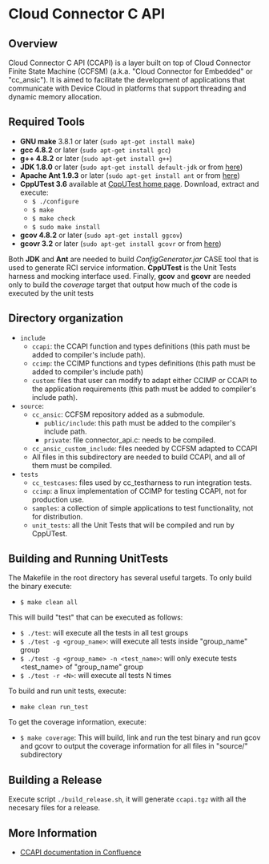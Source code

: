 Cloud Connector C API
=====================

Overview
--------

Cloud Connector C API (CCAPI) is a layer built on top of Cloud Connector Finite State Machine (CCFSM) (a.k.a. "Cloud Connector for Embedded" or "cc_ansic"). It is
aimed to facilitate the development of applications that communicate with Device Cloud in platforms that support threading and dynamic memory allocation.

Required Tools
--------------

* **GNU make** 3.8.1 or later (`sudo apt-get install make`)
* **gcc 4.8.2** or later (`sudo apt-get install gcc`)
* **g++ 4.8.2** or later (`sudo apt-get install g++`)
* **JDK 1.8.0** or later (`sudo apt-get install default-jdk` or from [here](http://www.oracle.com/technetwork/java/javase/downloads/index.html))
* **Apache Ant 1.9.3** or later (`sudo apt-get install ant` or from [here](http://ant.apache.org/))
* **CppUTest 3.6** available at [CppUTest home page](https://cpputest.github.io). Download, extract and execute:
  * `$ ./configure`
  * `$ make`
  * `$ make check`
  * `$ sudo make install`
* **gcov 4.8.2** or later (`sudo apt-get install ggcov`)
* **gcovr 3.2** or later (`sudo apt-get install gcovr` or from [here](https://github.com/gcovr/gcovr/releases))

Both **JDK** and **Ant** are needed to build *ConfigGenerator.jar* CASE tool that is used to generate RCI service information. **CppUTest** is the Unit Tests harness
and mocking interface used. Finally, **gcov** and **gcovr** are needed only to build the *coverage* target that output how much of the code is executed by the unit tests

Directory organization
----------------------

- `include` 
    - `ccapi`: the CCAPI function and types definitions (this path must be added to compiler's include path).
    - `ccimp`: the CCIMP functions and types definitions (this path must be added to compiler's include path)
    - `custom`: files that user can modify to adapt either CCIMP or CCAPI to the application requirements (this path must be added to compiler's include path).
- `source`:
    - `cc_ansic`: CCFSM repository added as a submodule.
        - `public/include`: this path must be added to the compiler's include path.
        - `private`: file connector_api.c: needs to be compiled.
    - `cc_ansic_custom_include`: files needed by CCFSM adapted to CCAPI
    - All files in this subdirectory are needed to build CCAPI, and all of them must be compiled.
- `tests`
    - `cc_testcases`: files used by cc_testharness to run integration tests.
    - `ccimp`: a linux implementation of CCIMP for testing CCAPI, not for production use.
    - `samples`: a collection of simple applications to test functionality, not for distribution.
    - `unit_tests`: all the Unit Tests that will be compiled and run by CppUTest.
    

Building and Running UnitTests
------------------------------
The Makefile in the root directory has several useful targets. To only build the binary execute:
- `$ make clean all`

This will build "test" that can be executed as follows:
- `$ ./test`: will execute all the tests in all test groups
- `$ ./test -g <group_name>`: will execute all tests inside "group_name" group
- `$ ./test -g <group_name> -n <test_name>`: will only execute tests <test_name> of "group_name" group
- `$ ./test -r <N>`: will execute all tests N times

To build and run unit tests, execute:
- `make clean run_test`

To get the coverage information, execute:
- `$ make coverage`: This will build, link and run the test binary and run gcov and gcovr to output the coverage information for all files in "source/" subdirectory

Building a Release
------------------
Execute script `./build_release.sh`, it will generate `ccapi.tgz` with all the necesary files for a release.

More Information
----------------
- [CCAPI documentation in Confluence](https://confluence.digi.com/display/CCAPI)
